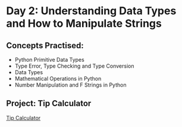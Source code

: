 # Day 2: Understanding Data Types and How to Manipulate Strings

## Concepts Practised:
- Python Primitive Data Types
- Type Error, Type Checking and Type Conversion
- Data Types
- Mathematical Operations in Python
- Number Manipulation and F Strings in Python

## Project: Tip Calculator
[Tip Calculator](https://replit.com/@eduardamorads/tip-calculator)